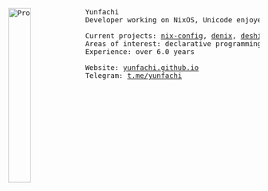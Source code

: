 <pre>
<img src="https://avatars.githubusercontent.com/u/73419713" alt="Profile Image" width="30%" height="30%" align="left"/
>Yunfachi  
Developer working on NixOS, Unicode enjoyer.

Current projects: <a href="https://github.com/yunfachi/nix-config">nix-config</a>, <a href="https://github.com/yunfachi/denix">denix</a>, <a href="https://github.com/deshiro">deshiro</a>  
Areas of interest: declarative programming, encoding, infosecurity  
Experience: over 6.0 years  

Website: <a href="https://yunfachi.github.io">yunfachi.github.io</a>
Telegram: <a href="https://t.me/yunfachi">t.me/yunfachi</a></pre>
